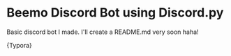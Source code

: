 # Beemo Discord Bot using Discord.py
Basic discord bot I made. I'll create a README.md very soon haha!

{Typora}
